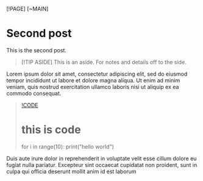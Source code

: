 [!PAGE]
[~MAIN]

# Second post

This is the second post.

> [!TIP ASIDE]
> This is an aside.
> For notes and details off to the side.

Lorem ipsum dolor sit amet, consectetur adipiscing elit, sed do eiusmod tempor incididunt ut labore et dolore magna aliqua.
Ut enim ad minim veniam, quis nostrud exercitation ullamco laboris nisi ut aliquip ex ea commodo consequat.


> [!CODE](language="python")
> # this is code
> for i in range(10):
>   print("hello world")

Duis aute irure dolor in reprehenderit in voluptate velit esse cillum dolore eu fugiat nulla pariatur.
Excepteur sint occaecat cupidatat non proident, sunt in culpa qui officia deserunt mollit anim id est laborum
